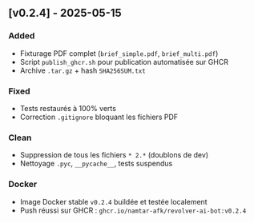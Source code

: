 ## [v0.2.4] - 2025-05-15

### Added
- Fixturage PDF complet (`brief_simple.pdf`, `brief_multi.pdf`)
- Script `publish_ghcr.sh` pour publication automatisée sur GHCR
- Archive `.tar.gz` + hash `SHA256SUM.txt`

### Fixed
- Tests restaurés à 100% verts
- Correction `.gitignore` bloquant les fichiers PDF

### Clean
- Suppression de tous les fichiers `* 2.*` (doublons de dev)
- Nettoyage `.pyc`, `__pycache__`, tests suspendus

### Docker
- Image Docker stable `v0.2.4` buildée et testée localement
- Push réussi sur GHCR : `ghcr.io/namtar-afk/revolver-ai-bot:v0.2.4`

